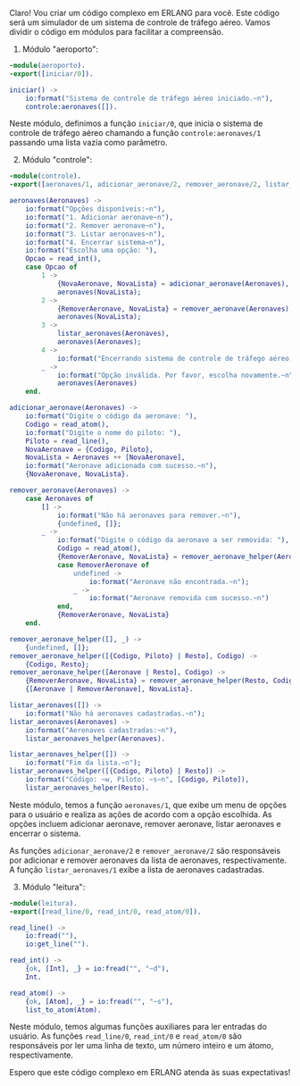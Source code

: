 Claro! Vou criar um código complexo em ERLANG para você. Este código será um simulador de um sistema de controle de tráfego aéreo. Vamos dividir o código em módulos para facilitar a compreensão.

1. Módulo "aeroporto":

```erlang
-module(aeroporto).
-export([iniciar/0]).

iniciar() ->
    io:format("Sistema de controle de tráfego aéreo iniciado.~n"),
    controle:aeronaves([]).
```

Neste módulo, definimos a função `iniciar/0`, que inicia o sistema de controle de tráfego aéreo chamando a função `controle:aeronaves/1` passando uma lista vazia como parâmetro.

2. Módulo "controle":

```erlang
-module(controle).
-export([aeronaves/1, adicionar_aeronave/2, remover_aeronave/2, listar_aeronaves/1]).

aeronaves(Aeronaves) ->
    io:format("Opções disponíveis:~n"),
    io:format("1. Adicionar aeronave~n"),
    io:format("2. Remover aeronave~n"),
    io:format("3. Listar aeronaves~n"),
    io:format("4. Encerrar sistema~n"),
    io:format("Escolha uma opção: "),
    Opcao = read_int(),
    case Opcao of
        1 ->
            {NovaAeronave, NovaLista} = adicionar_aeronave(Aeronaves),
            aeronaves(NovaLista);
        2 ->
            {RemoverAeronave, NovaLista} = remover_aeronave(Aeronaves),
            aeronaves(NovaLista);
        3 ->
            listar_aeronaves(Aeronaves),
            aeronaves(Aeronaves);
        4 ->
            io:format("Encerrando sistema de controle de tráfego aéreo.~n");
        _ ->
            io:format("Opção inválida. Por favor, escolha novamente.~n"),
            aeronaves(Aeronaves)
    end.

adicionar_aeronave(Aeronaves) ->
    io:format("Digite o código da aeronave: "),
    Codigo = read_atom(),
    io:format("Digite o nome do piloto: "),
    Piloto = read_line(),
    NovaAeronave = {Codigo, Piloto},
    NovaLista = Aeronaves ++ [NovaAeronave],
    io:format("Aeronave adicionada com sucesso.~n"),
    {NovaAeronave, NovaLista}.

remover_aeronave(Aeronaves) ->
    case Aeronaves of
        [] ->
            io:format("Não há aeronaves para remover.~n"),
            {undefined, []};
        _ ->
            io:format("Digite o código da aeronave a ser removida: "),
            Codigo = read_atom(),
            {RemoverAeronave, NovaLista} = remover_aeronave_helper(Aeronaves, Codigo),
            case RemoverAeronave of
                undefined ->
                    io:format("Aeronave não encontrada.~n");
                _ ->
                    io:format("Aeronave removida com sucesso.~n")
            end,
            {RemoverAeronave, NovaLista}
    end.

remover_aeronave_helper([], _) ->
    {undefined, []};
remover_aeronave_helper([{Codigo, Piloto} | Resto], Codigo) ->
    {Codigo, Resto};
remover_aeronave_helper([Aeronave | Resto], Codigo) ->
    {RemoverAeronave, NovaLista} = remover_aeronave_helper(Resto, Codigo),
    {[Aeronave | RemoverAeronave], NovaLista}.

listar_aeronaves([]) ->
    io:format("Não há aeronaves cadastradas.~n");
listar_aeronaves(Aeronaves) ->
    io:format("Aeronaves cadastradas:~n"),
    listar_aeronaves_helper(Aeronaves).

listar_aeronaves_helper([]) ->
    io:format("Fim da lista.~n");
listar_aeronaves_helper([{Codigo, Piloto} | Resto]) ->
    io:format("Código: ~w, Piloto: ~s~n", [Codigo, Piloto]),
    listar_aeronaves_helper(Resto).
```

Neste módulo, temos a função `aeronaves/1`, que exibe um menu de opções para o usuário e realiza as ações de acordo com a opção escolhida. As opções incluem adicionar aeronave, remover aeronave, listar aeronaves e encerrar o sistema.

As funções `adicionar_aeronave/2` e `remover_aeronave/2` são responsáveis por adicionar e remover aeronaves da lista de aeronaves, respectivamente. A função `listar_aeronaves/1` exibe a lista de aeronaves cadastradas.

3. Módulo "leitura":

```erlang
-module(leitura).
-export([read_line/0, read_int/0, read_atom/0]).

read_line() ->
    io:fread(""),
    io:get_line("").

read_int() ->
    {ok, [Int], _} = io:fread("", "~d"),
    Int.

read_atom() ->
    {ok, [Atom], _} = io:fread("", "~s"),
    list_to_atom(Atom).
```

Neste módulo, temos algumas funções auxiliares para ler entradas do usuário. As funções `read_line/0`, `read_int/0` e `read_atom/0` são responsáveis por ler uma linha de texto, um número inteiro e um átomo, respectivamente.

Espero que este código complexo em ERLANG atenda às suas expectativas!